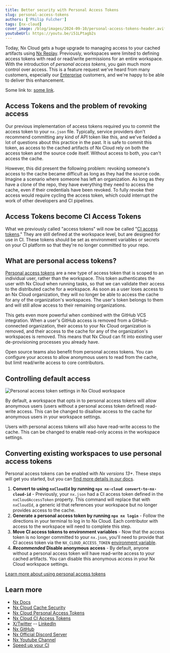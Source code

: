 ```yaml
---
title: Better security with Personal Access Tokens
slug: personal-access-tokens
authors: ['Philip Fulcher']
tags: [nx-cloud]
cover_image: /blog/images/2024-09-10/personal-access-tokens-header.avif
youtubeUrl: https://youtu.be/i51LPtagb2s
---
```


Today, Nx Cloud gets a huge upgrade to managing access to your cached artifacts
using [Nx Replay](/ci/features/remote-cache). Previously, workspaces
were limited to defining access tokens with read or read/write permissions for an entire workspace. With the
introduction of _personal access tokens_, you gain much more control over access. This is a feature request we've heard
from many customers, especially our [Enterprise](/enterprise) customers, and we're happy to be able to deliver this
enhancement.

Some link to: [some link](/concepts/module-federation/nx-module-federation-technical-overview#the-nxruntimelibrarycontrolplugin).

## Access Tokens and the problem of revoking access

Our previous implementation of access tokens required you to commit the access token to your `nx.json` file. Typically,
service providers don't recommend committing any kind of API token like this, and we've fielded a lot of questions about
this practice in the past. It is safe to commit this token, as access to the cached artifacts of Nx Cloud rely on both
the access token and the source code itself. Without access to both, you can't access the cache.

However, this did present the following problem: revoking someone's access to the cache became difficult as long as they
had the source code. Imagine a scenario where someone has left an organization. As long as they have a clone of the
repo, they have everything they need to access the cache, even if their credentials have been
revoked. To fully revoke
their access would require cycling the access token, which could interrupt the work of other developers and CI
pipelines.

## Access Tokens become CI Access Tokens

What we previously called "access tokens" will now be called "[CI access tokens](/ci/recipes/security/access-tokens)."
They are still defined at the workspace
level, but are designed for use in CI. These tokens should be set as environment variables or secrets on your CI
platform so that they're no longer committed to your repo.

## What are personal access tokens?

[Personal access tokens](/ci/recipes/security/personal-access-tokens) are a new type of access token that is scoped to
an individual user, rather than the workspace. This token authenticates the user with Nx Cloud when running tasks, so that we can validate their access to the distributed cache for a workspace. As soon as a user loses access to an Nx Cloud organization, they will no longer be able to access the cache for any of the organization's workspaces. The user's token belongs to them and will still allow access to their remaining organizations.

This gets even more powerful when combined with the GitHub VCS integration. When a user's GitHub access is removed from
a GitHub-connected organization, their access to your Nx Cloud organization is removed, and their access to the cache for any of the organization's workspaces is removed.
This means that Nx Cloud can fit into existing user de-provisioning processes you already have.

Open source teams also benefit from personal access tokens. You can configure your access to allow anonymous users to
read from the cache, but limit read/write access to core contributors.

## Controlling default access

![Personal access token settings in Nx Cloud workspace](/blog/images/2024-09-10/workspace-settings.avif)

By default, a workspace that opts in to personal access tokens will allow anonymous users (users without a personal
access token defined) read-write access. This can be changed to disallow access to the cache for anonymous users
in your workspace settings.

Users with personal access tokens will also have read-write access to the cache. This can be changed to enable read-only
access in the workspace settings.

## Converting existing workspaces to use personal access tokens

Personal access tokens can be enabled with _Nx versions 13+_. These steps will get you started, but you
can [find more details in our docs](/ci/recipes/security/personal-access-tokens).

1. **Convert to using `nxCloudId` by running `npx nx-cloud convert-to-nx-cloud-id`** - Previously, your `nx.json` had a
   CI
   access token defined in the `nxCloudAccessToken` property. This command will replace that with `nxCloudId`, a generic
   id that references your workspace but no longer provides access to the cache.
2. **Generate a personal access token by running `npx nx login`** - Follow the directions in your terminal to log
   in
   to Nx Cloud. Each contributor with access to the workspace will need to complete this step.
3. **Move CI access tokens to environment variables** - Now that the access token is no longer committed to your
   `nx.json`,
   you'll need to provide that CI access token via the
   `NX_CLOUD_ACCESS_TOKEN` [environment variable](/ci/reference/env-vars#nxcloudaccesstoken).
4. **_Recommended_ Disable anonymous access** - By default, anyone without a personal access token will have read-write
   access
   to your cached artifacts. You can disable this anonymous access in
   your Nx Cloud workspace settings.

[Learn more about using personal access tokens](/ci/recipes/security/personal-access-tokens)

## Learn more

- [Nx Docs](/getting-started/intro)
- [Nx Cloud Cache Security](/ci/concepts/cache-security)
- [Nx Cloud Personal Access Tokens](/ci/recipes/security/personal-access-tokens)
- [Nx Cloud CI Access Tokens](/ci/recipes/security/access-tokens)
- [X/Twitter](https://twitter.com/nxdevtools) -- [LinkedIn](https://www.linkedin.com/company/nrwl/)
- [Nx GitHub](https://github.com/nrwl/nx)
- [Nx Official Discord Server](https://go.nx.dev/community)
- [Nx Youtube Channel](https://www.youtube.com/@nxdevtools)
- [Speed up your CI](https://nx.app/)
